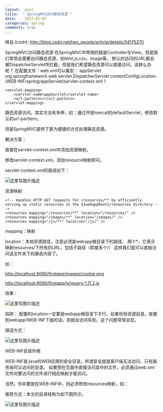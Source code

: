 ```yaml
---
layout:  post
title:  " SpringMVC访问静态资源 "
date:    2017-01-07
categories: spring 
comments: true
---
```

转自 (csdn): http://blog.csdn.net/two_people/article/details/54175270
<div class="markdown_views">
 <p>SpringMVC访问静态资源  在SpringMVC中常用的就是Controller与View。但是我们常常会需要访问静态资源，如html,js,css，image等。  默认的访问的URL都会被DispatcherServlet所拦截，但是我们希望静态资源可以直接访问。该肿么办呢？  在配置文件：web.xml可以看到：  
  <!-- Processes application requests -->   appServlet  org.springframework.web.servlet.DispatcherServlet   contextConfigLocation  /WEB-INF/spring/appServlet/servlet-context.xml   1  </p> 
 <pre><code>&lt;servlet-mapping&gt;
    &lt;servlet-name&gt;appServlet&lt;/servlet-name&gt;
    &lt;url-pattern&gt;/&lt;/url-pattern&gt;
&lt;/servlet-mapping&gt;
</code></pre> 
 <p>静态资源访问，其实方法有多种，如：通过开放tomcat的defaultServlet，修改默认的url-parttern。</p> 
 <p>但是SpringMVC提供了更为便捷的方式处理静态资源。</p> 
 <p>解决方案：</p> 
 <p>直接在servlet-context.xml中添加资源映射。</p> 
 <p>修改servlet-context.xml，添加resource映射即可。</p> 
 <p>servlet-context.xml的路径如下：</p> 
 <p><img src="http://img.blog.csdn.net/20170107160347769?watermark/2/text/aHR0cDovL2Jsb2cuY3Nkbi5uZXQvdHdvX3Blb3BsZQ==/font/5a6L5L2T/fontsize/400/fill/I0JBQkFCMA==/dissolve/70/gravity/SouthEast" alt="这里写图片描述" title=""></p> 
 <p>资源映射</p> 
 <pre><code>&lt;!-- Handles HTTP GET requests for /resources/** by efficiently serving up static resources in the ${webappRoot}/resources directory --&gt;
&lt;resources mapping="/resources/**" location="/resources/" /&gt;
&lt;resources mapping="/images/**" location="/images/" /&gt;
&lt;resources mapping="/js/**" location="/js/" /&gt;
</code></pre> 
 <p>mapping：映射</p> 
 <p>location：本地资源路径，注意必须是webapp根目录下的路径。  两个*，它表示映射resources/下所有的URL，包括子路径（即接多个/）  这样我们就可以直接访问该文件夹下的静态内容了。</p> 
 <p>如：</p> 
 <p><a href="http://localhost:8090/firstapp/images/cookie.png">http://localhost:8090/firstapp/images/cookie.png</a></p> 
 <p><a href="http://localhost:8090/firstapp/js/jquery-1.11.2.js">http://localhost:8090/firstapp/js/jquery-1.11.2.js</a></p> 
 <p>效果：</p> 
 <p><img src="http://img.blog.csdn.net/20170107160443525?watermark/2/text/aHR0cDovL2Jsb2cuY3Nkbi5uZXQvdHdvX3Blb3BsZQ==/font/5a6L5L2T/fontsize/400/fill/I0JBQkFCMA==/dissolve/70/gravity/SouthEast" alt="这里写图片描述" title=""></p> 
 <p>陷阱：  配置的location一定要是webapp根目录下才行，如果你将资源目录，放置到webapp/WEB-INF下面的话，则就会访问失败。这个问题常常会犯。</p> 
 <p>错误方式：</p> 
 <p><img src="http://img.blog.csdn.net/20170107160528786?watermark/2/text/aHR0cDovL2Jsb2cuY3Nkbi5uZXQvdHdvX3Blb3BsZQ==/font/5a6L5L2T/fontsize/400/fill/I0JBQkFCMA==/dissolve/70/gravity/SouthEast" alt="这里写图片描述" title=""></p> 
 <p>WEB-INF目录作用</p> 
 <p>WEB-INF是Java的WEB应用的安全目录。所谓安全就是客户端无法访问，只有服务端可以访问的目录。  如果想在页面中直接访问其中的文件，必须通过web.xml文件对要访问的文件进行相应映射才能访问。</p> 
 <p>当然，你非要放在WEB-INF中，则必须修改resources映射，如：  </p> 
 <p>推荐方式：本文的目录结构为如下图所示。</p> 
 <p><img src="http://img.blog.csdn.net/20170107160616583?watermark/2/text/aHR0cDovL2Jsb2cuY3Nkbi5uZXQvdHdvX3Blb3BsZQ==/font/5a6L5L2T/fontsize/400/fill/I0JBQkFCMA==/dissolve/70/gravity/SouthEast" alt="这里写图片描述" title=""></p>
</div>